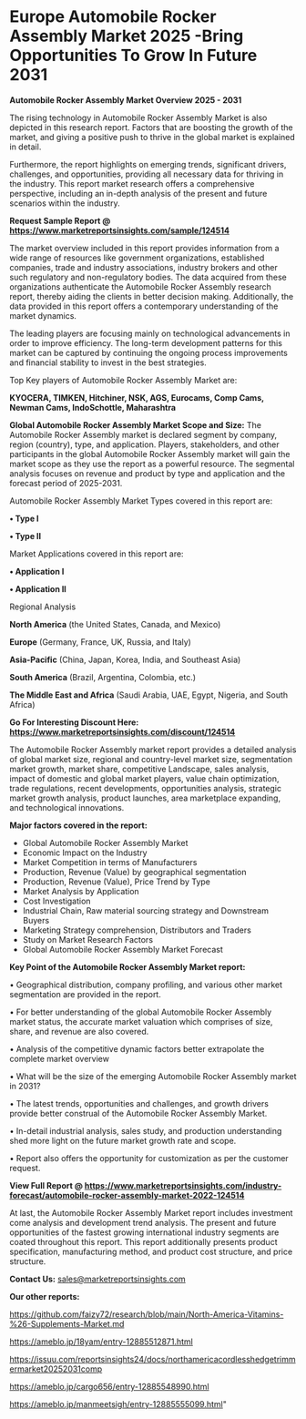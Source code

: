 # Europe Automobile Rocker Assembly Market 2025 -Bring Opportunities To Grow In Future 2031

<Strong> Automobile Rocker Assembly Market Overview 2025 - 2031</strong>

The rising technology in Automobile Rocker Assembly Market is also depicted in this research report. Factors that are boosting the growth of the market, and giving a positive push to thrive in the global market is explained in detail.

Furthermore, the report highlights on emerging trends, significant drivers, challenges, and opportunities, providing all necessary data for thriving in the industry. This report market research offers a comprehensive perspective, including an in-depth analysis of the present and future scenarios within the industry.

<strong>Request Sample Report @ <a href=https://www.marketreportsinsights.com/sample/124514>https://www.marketreportsinsights.com/sample/124514</a></strong>

The market overview included in this report provides information from a wide range of resources like government organizations, established companies, trade and industry associations, industry brokers and other such regulatory and non-regulatory bodies. The data acquired from these organizations authenticate the Automobile Rocker Assembly research report, thereby aiding the clients in better decision making. Additionally, the data provided in this report offers a contemporary understanding of the market dynamics.

The leading players are focusing mainly on technological advancements in order to improve efficiency. The long-term development patterns for this market can be captured by continuing the ongoing process improvements and financial stability to invest in the best strategies.

Top Key players of Automobile Rocker Assembly Market are:

<strong>KYOCERA, TIMKEN, Hitchiner, NSK, AGS, Eurocams, Comp Cams, Newman Cams, IndoSchottle, Maharashtra</strong>

<strong><b>Global Automobile Rocker Assembly Market Scope and Size:</b></strong>
The Automobile Rocker Assembly market is declared segment by company, region (country), type, and application. Players, stakeholders, and other participants in the global Automobile Rocker Assembly market will gain the market scope as they use the report as a powerful resource. The segmental analysis focuses on revenue and product by type and application and the forecast period of 2025-2031.

Automobile Rocker Assembly Market Types covered in this report are:

<strong>• Type I

• Type II</strong>

Market Applications covered in this report are:

<strong>• Application I

• Application II</strong> 

Regional Analysis

<strong>North America</strong> (the United States, Canada, and Mexico)

<strong>Europe</strong> (Germany, France, UK, Russia, and Italy)

<strong>Asia-Pacific</strong> (China, Japan, Korea, India, and Southeast Asia)

<strong>South America</strong> (Brazil, Argentina, Colombia, etc.)

<strong>The Middle East and Africa</strong> (Saudi Arabia, UAE, Egypt, Nigeria, and South Africa)

<strong>Go For Interesting Discount Here: <a href=https://www.marketreportsinsights.com/discount/124514>https://www.marketreportsinsights.com/discount/124514</a></strong>

The Automobile Rocker Assembly market report provides a detailed analysis of global market size, regional and country-level market size, segmentation market growth, market share, competitive Landscape, sales analysis, impact of domestic and global market players, value chain optimization, trade regulations, recent developments, opportunities analysis, strategic market growth analysis, product launches, area marketplace expanding, and technological innovations.

<strong><b>Major factors covered in the report:</b></strong>
<ul>
  <li>Global Automobile Rocker Assembly Market </li>
  <li>Economic Impact on the Industry</li>
  <li>Market Competition in terms of Manufacturers</li>
  <li>Production, Revenue (Value) by geographical segmentation</li>
  <li>Production, Revenue (Value), Price Trend by Type</li>
  <li>Market Analysis by Application</li>
  <li>Cost Investigation</li>
  <li>Industrial Chain, Raw material sourcing strategy and Downstream Buyers</li>
  <li>Marketing Strategy comprehension, Distributors and Traders</li>
  <li>Study on Market Research Factors</li>
  <li>Global Automobile Rocker Assembly Market Forecast</li>
</ul>

<strong><b>Key Point of the Automobile Rocker Assembly Market report:</b></strong>

• Geographical distribution, company profiling, and various other market segmentation are provided in the report.

• For better understanding of the global Automobile Rocker Assembly market status, the accurate market valuation which comprises of size, share, and revenue are also covered.

• Analysis of the competitive dynamic factors better extrapolate the complete market overview

• What will be the size of the emerging Automobile Rocker Assembly market in 2031?

• The latest trends, opportunities and challenges, and growth drivers provide better construal of the Automobile Rocker Assembly Market.

• In-detail industrial analysis, sales study, and production understanding shed more light on the future market growth rate and scope.

• Report also offers the opportunity for customization as per the customer request.

<strong><b>View Full Report @ <a href=https://www.marketreportsinsights.com/industry-forecast/automobile-rocker-assembly-market-2022-124514>https://www.marketreportsinsights.com/industry-forecast/automobile-rocker-assembly-market-2022-124514</a></b></strong>


At last, the Automobile Rocker Assembly Market report includes investment come analysis and development trend analysis. The present and future opportunities of the fastest growing international industry segments are coated throughout this report. This report additionally presents product specification, manufacturing method, and product cost structure, and price structure.

<strong>Contact Us:</strong>
sales@marketreportsinsights.com

<strong>Our other reports:</strong>

<a href=https://github.com/faizy72/research/blob/main/North-America-Vitamins-%26-Supplements-Market.md>https://github.com/faizy72/research/blob/main/North-America-Vitamins-%26-Supplements-Market.md</a>

<a href=https://ameblo.jp/18yam/entry-12885512871.html>https://ameblo.jp/18yam/entry-12885512871.html</a>

<a href=https://issuu.com/reportsinsights24/docs/northamericacordlesshedgetrimmermarket20252031comp>https://issuu.com/reportsinsights24/docs/northamericacordlesshedgetrimmermarket20252031comp</a>

<a href=https://ameblo.jp/cargo656/entry-12885548990.html>https://ameblo.jp/cargo656/entry-12885548990.html</a>

<a href=https://ameblo.jp/manmeetsigh/entry-12885555099.html>https://ameblo.jp/manmeetsigh/entry-12885555099.html</a>"
